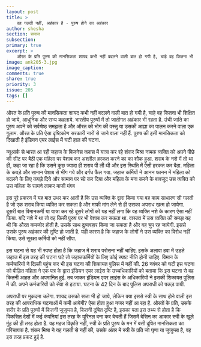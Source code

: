 ```yaml
---
layout: post
title: >
    वह गलती नहीं, अहंकार है - पुरुष होने का अहंकार
author: shesha
section: समाज
subsection:
primary: true
excerpt: >
    औरत के प्रति पुरुष की मानसिकता शायद कभी नहीं बदलने वाली बात हो गयी है, चाहे वह कितना भी शिक्षित हो जाये, आधुनिक और सभ्य कहलाये. भारतीय पुरुषों में तो जातीगत अहंकार भी रहता है.
image: ank205-3.jpg
image_caption: 
comments: true
share: true
priority: 3
issue: 205
tags: []
---
```


औरत के प्रति पुरुष की मानसिकता शायद कभी नहीं बदलने वाली बात हो गयी है, चाहे वह कितना भी शिक्षित हो जाये, आधुनिक और सभ्य कहलाये. भारतीय पुरुषों में तो जातीगत अहंकार भी रहता है. उंची जाति का पुरुष अपने को सर्वश्रेष्ठ समझता है और औरत को भोग की वस्तु या उसकी आज्ञा का पालन करने वाला एक गुलाम. औरत के प्रति ऐसा दृष्टिकोण सरकारी नारों से जाने वाला नहीं हैं. पुरुष की इसी मानसिकता को दिखाती है इंडियन एयर लाईस में घटी हाल की घटना.

न्यूआर्क से भारत आ रही जहाज के बिजनेस क्लास में यात्रा कर रहे शंकर मिश्रा नामक व्यक्ति को अपने पीछे की सीट पर बैठी एक महिला पर पेशाब कर अश्लील हरकत करने का का शौक हुआ. शराब के नशे में तो था ही, कहा जा रहा है कि उसने कुछ ज्यादा ही शराब पी ली थी और इस स्थिति में ऐसी हरकत कर बैठा. महिला के कपड़े और सामान पेशाब से भींग गये और दर्गंध फैल गया. जहाज कर्मियों ने आनन फानन में महिला को बदलने के लिए कपड़े दिये और सामान पर स्प्रे कर दिया और महिला के मना करने के बावजूद उस व्यक्ति को उस महिला के सामने लाकर माफी मंगव

इस पूरे प्रकरण में यह बात उभर कर आती है कि उस व्यक्ति के द्वारा किया गया वह काम साधारण सी गलती है जो एक शराब किया व्यक्ति कर सकता है और माफी मांग लेने से ही उसका अपराध खत्म हो जायेगा. दूसरी बात विमानकर्मी या यात्रा कर रहे दूसरे लोगों को यह नहीं लगा कि वह व्यक्ति नशे के कारण ऐसा नहीं किया. यदि नशे में था तो वह किसी पुरुष पर भी पेशाब कर सकता था. वास्तव में उस व्यक्ति की समझ यह थी कि औरत कमजोर होती है. उसके साथ दुव्र्यवहार किया जा सकता है और वह चुप रह जायेगी. इससे उसके पुरुष अहंकार की तुष्टि हो जाती है. यही कारण है कि जहाज के लोगों ने उस व्यक्ति का विरोध नहीं किया. उसे सुरक्षा कर्मियों को नहीं सौंपा.

इस घटना से यह भी स्पष्ट होता है कि जहाज में शराब परोसना नहीं चाहिए. इसके अलावा हवा में उड़ते जहाज में इस तरह की घटना घटे तो जहाजकर्मियों के लिए कोई स्पष्ट नीति होनी चाहिए. विमान के कर्मचारियों ने दिल्ली पहुंच कर भी इस घटना की शिकायत पुलिस में नहीं की. 26 नवंबर को घटी इस घटना को पीड़ित महिला ने एक पत्र के द्वारा इंडियन एयर लाईस के उच्चधिकारियों को बताया कि इस घटना से वह कितनी आहत और अपमानित हुई. तब जाकर इंडियन एयर लाइंस के अधिकारियों ने इसकी शिकायत पुलिस में की. अपने कर्मचारियों को सेवा से हटाया. घटना के 42 दिन के बाद पुलिस अपराधी को पकड़ पायी.

अपराधी पर मुकदमा चलेगा. शायद उसको सजा भी हो जाये, लेकिन क्या इससे स्त्री के साथ होने वाली इस तरह की आपराधिक घटनाओं में कमी आयेगी? ऐसा होता हुआ नजर नहीं आ रहा है. औरतों के प्रति, उसके शरीर के प्रति पुरुषों में कितनी जुजुप्सा है, कितनी दूषित दृष्टि है, इसका पता इस तथ्य से होता है कि विकसित देशों में कई कंपनियां इस तरह के यूरिनल बना कर बेचती हैं जिसमें बेसिन का आकार स्त्री के खुले मुंह की ही तरह होता है. यह महज विकृति नहीं, स्त्री के प्रति पुरुष के मन में बसी दूषित मानसिकता का परिचायक है. शंकर मिश्रा ने यह गलती से नहीं की, उसके अंतर में स्त्री के प्रति जो घृणा या जुजुप्सा है, वह इस तरह प्रकट हुई है.